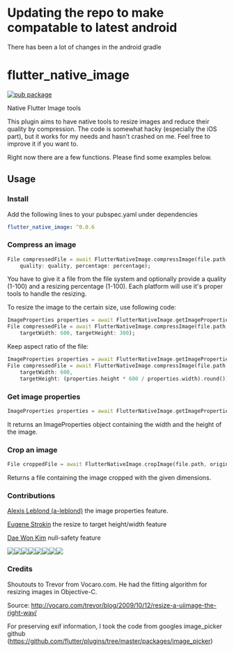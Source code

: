 # Updating the repo to make compatable to latest android
There has been a lot of changes in the android gradle

# flutter_native_image
[![pub package](https://img.shields.io/pub/v/flutter_native_image.svg?label=flutter_native_image&color=blue)](https://pub.dartlang.org/packages/flutter_native_image)

Native Flutter Image tools

This plugin aims to have native tools to resize images and reduce their quality by compression. The code is somewhat hacky (especially the iOS part), but it works for my needs and hasn't crashed on me. Feel free to improve it if you want to.

Right now there are a few functions. Please find some examples below.

## Usage

### Install

Add the following lines to your pubspec.yaml under dependencies

```yaml
flutter_native_image: ^0.0.6
```

### Compress an image
```dart
File compressedFile = await FlutterNativeImage.compressImage(file.path,
    quality: quality, percentage: percentage);
```

You have to give it a file from the file system and optionally provide a quality (1-100) and a resizing percentage (1-100).
Each platform will use it's proper tools to handle the resizing.

To resize the image to the certain size, use following code:
```dart
ImageProperties properties = await FlutterNativeImage.getImageProperties(file.path);
File compressedFile = await FlutterNativeImage.compressImage(file.path, quality: 80, 
    targetWidth: 600, targetHeight: 300);
```
Keep aspect ratio of the file:
```dart
ImageProperties properties = await FlutterNativeImage.getImageProperties(file.path);
File compressedFile = await FlutterNativeImage.compressImage(file.path, quality: 80, 
    targetWidth: 600, 
    targetHeight: (properties.height * 600 / properties.width).round());
```

### Get image properties
```dart
ImageProperties properties = await FlutterNativeImage.getImageProperties(file.path);
```

It returns an ImageProperties object containing the width and the height of the image.

### Crop an image
```dart
File croppedFile = await FlutterNativeImage.cropImage(file.path, originX, originY, width, height);
```

Returns a file containing the image cropped with the given dimensions.

### Contributions
[Alexis Leblond (a-leblond)](https://github.com/a-leblond) the image properties feature.

[Eugene Strokin](https://github.com/strokine) the resize to target height/width feature

[Dae Won Kim](https://github.com/dw2kim) null-safety feature

[![](https://sourcerer.io/fame/btastic/btastic/flutter_native_image/images/0)](https://sourcerer.io/fame/btastic/btastic/flutter_native_image/links/0)[![](https://sourcerer.io/fame/btastic/btastic/flutter_native_image/images/1)](https://sourcerer.io/fame/btastic/btastic/flutter_native_image/links/1)[![](https://sourcerer.io/fame/btastic/btastic/flutter_native_image/images/2)](https://sourcerer.io/fame/btastic/btastic/flutter_native_image/links/2)[![](https://sourcerer.io/fame/btastic/btastic/flutter_native_image/images/3)](https://sourcerer.io/fame/btastic/btastic/flutter_native_image/links/3)[![](https://sourcerer.io/fame/btastic/btastic/flutter_native_image/images/4)](https://sourcerer.io/fame/btastic/btastic/flutter_native_image/links/4)[![](https://sourcerer.io/fame/btastic/btastic/flutter_native_image/images/5)](https://sourcerer.io/fame/btastic/btastic/flutter_native_image/links/5)[![](https://sourcerer.io/fame/btastic/btastic/flutter_native_image/images/6)](https://sourcerer.io/fame/btastic/btastic/flutter_native_image/links/6)[![](https://sourcerer.io/fame/btastic/btastic/flutter_native_image/images/7)](https://sourcerer.io/fame/btastic/btastic/flutter_native_image/links/7)

### Credits
Shoutouts to Trevor from Vocaro.com. He had the fitting algorithm for resizing images in Objective-C.

Source: http://vocaro.com/trevor/blog/2009/10/12/resize-a-uiimage-the-right-way/

For preserving exif information, I took the code from googles image_picker github (https://github.com/flutter/plugins/tree/master/packages/image_picker)
